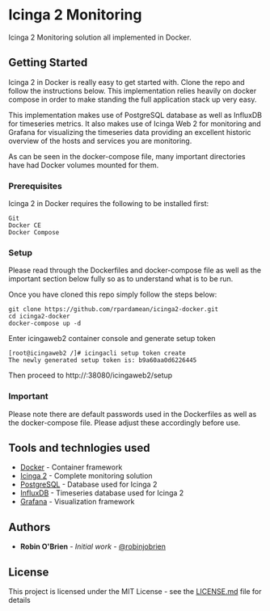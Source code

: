 # Icinga 2 Monitoring

Icinga 2 Monitoring solution all implemented in Docker.

## Getting Started

Icinga 2 in Docker is really easy to get started with. Clone the repo and follow the instructions below. This implementation relies heavily on docker compose in order to make standing the full application stack up very easy.

This implementation makes use of PostgreSQL database as well as InfluxDB for timeseries metrics. It also makes use of Icinga Web 2 for monitoring and Grafana for visualizing the timeseries data providing an excellent historic overview of the hosts and services you are monitoring.

As can be seen in the docker-compose file, many important directories have had Docker volumes mounted for them.

### Prerequisites

Icinga 2 in Docker requires the following to be installed first:

```
Git
Docker CE
Docker Compose
```

### Setup

Please read through the Dockerfiles and docker-compose file as well as the important section below fully so as to understand what is to be run.

Once you have cloned this repo simply follow the steps below:

```
git clone https://github.com/rpardamean/icinga2-docker.git
cd icinga2-docker
docker-compose up -d
```

Enter icingaweb2 container console and generate setup token
```
[root@icingaweb2 /]# icingacli setup token create
The newly generated setup token is: b9a60aa0d6226445
```

Then proceed to http://<docker-host-ip>:38080/icingaweb2/setup

  
  
  
### Important

Please note there are default passwords used in the Dockerfiles as well as the docker-compose file. Please adjust these accordingly before use.

## Tools and technlogies used  

* [Docker](https://www.docker.com/community-edition) - Container framework
* [Icinga 2](https://www.icinga.com/products/icinga-2/) - Complete monitoring solution
* [PostgreSQL](https://www.postgresql.org/) - Database used for Icinga 2
* [InfluxDB](https://www.influxdata.com/) - Timeseries database used for Icinga 2
* [Grafana](https://grafana.com/) - Visualization framework

## Authors

* **Robin O'Brien** - *Initial work* - [@robinjobrien](https://twitter.com/robinjobrien)

## License

This project is licensed under the MIT License - see the [LICENSE.md](LICENSE.md) file for details
